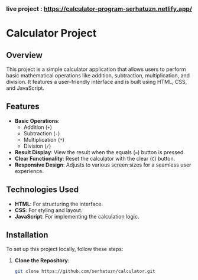 ### live project : https://calculator-program-serhatuzn.netlify.app/

# Calculator Project

## Overview

This project is a simple calculator application that allows users to perform basic mathematical operations like addition, subtraction, multiplication, and division. It features a user-friendly interface and is built using HTML, CSS, and JavaScript.

## Features

- **Basic Operations**: 
  - Addition (`+`)
  - Subtraction (`-`)
  - Multiplication (`*`)
  - Division (`/`)
- **Result Display**: View the result when the equals (`=`) button is pressed.
- **Clear Functionality**: Reset the calculator with the clear (`C`) button.
- **Responsive Design**: Adjusts to various screen sizes for a seamless user experience.

## Technologies Used

- **HTML**: For structuring the interface.
- **CSS**: For styling and layout.
- **JavaScript**: For implementing the calculation logic.

## Installation

To set up this project locally, follow these steps:

1. **Clone the Repository**:

   ```bash
   git clone https://github.com/serhatuzn/calculator.git
